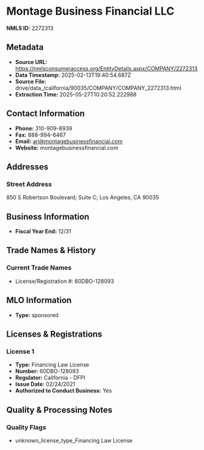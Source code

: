 # Montage Business Financial LLC

**NMLS ID:** 2272313

## Metadata
- **Source URL:** https://nmlsconsumeraccess.org/EntityDetails.aspx/COMPANY/2272313
- **Data Timestamp:** 2025-02-13T19:40:54.687Z
- **Source File:** drive/data_/california/90035/COMPANY/COMPANY_2272313.html
- **Extraction Time:** 2025-05-27T10:20:52.222988

## Contact Information
- **Phone:** 310-909-8939
- **Fax:** 888-994-6467
- **Email:** ari@montagebusinessfinancial.com
- **Website:** montagebusinessfinancial.com

## Addresses
### Street Address
850 S Robertson Boulevard; Suite C; Los Angeles, CA 90035

## Business Information
- **Fiscal Year End:** 12/31

## Trade Names & History
### Current Trade Names
- License/Registration #: 60DBO-128093

## MLO Information
- **Type:** sponsored

## Licenses & Registrations

### License 1
- **Type:** Financing Law License
- **Number:** 60DBO-128093
- **Regulator:** California - DFPI
- **Issue Date:** 02/24/2021
- **Authorized to Conduct Business:** Yes

## Quality & Processing Notes
### Quality Flags
- unknown_license_type_Financing Law License
